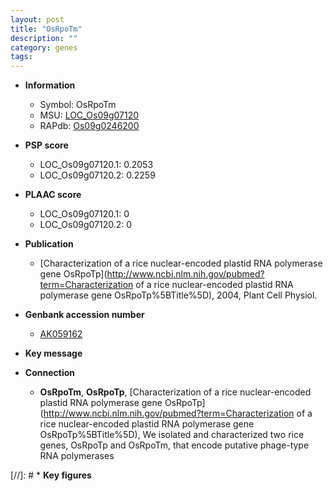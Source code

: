 ```yaml
---
layout: post
title: "OsRpoTm"
description: ""
category: genes
tags: 
---
```


* **Information**  
    + Symbol: OsRpoTm  
    + MSU: [LOC_Os09g07120](http://rice.plantbiology.msu.edu/cgi-bin/ORF_infopage.cgi?orf=LOC_Os09g07120)  
    + RAPdb: [Os09g0246200](http://rapdb.dna.affrc.go.jp/viewer/gbrowse_details/irgsp1?name=Os09g0246200)  

* **PSP score**  
    + LOC_Os09g07120.1: 0.2053 
    + LOC_Os09g07120.2: 0.2259 

* **PLAAC score**  
    + LOC_Os09g07120.1: 0 
    + LOC_Os09g07120.2: 0 

* **Publication**  
    + [Characterization of a rice nuclear-encoded plastid RNA polymerase gene OsRpoTp](http://www.ncbi.nlm.nih.gov/pubmed?term=Characterization of a rice nuclear-encoded plastid RNA polymerase gene OsRpoTp%5BTitle%5D), 2004, Plant Cell Physiol.

* **Genbank accession number**  
    + [AK059162](http://www.ncbi.nlm.nih.gov/nuccore/AK059162)

* **Key message**  

* **Connection**  
    + __OsRpoTm__, __OsRpoTp__, [Characterization of a rice nuclear-encoded plastid RNA polymerase gene OsRpoTp](http://www.ncbi.nlm.nih.gov/pubmed?term=Characterization of a rice nuclear-encoded plastid RNA polymerase gene OsRpoTp%5BTitle%5D), We isolated and characterized two rice genes, OsRpoTp and OsRpoTm, that encode putative phage-type RNA polymerases

[//]: # * **Key figures**  


